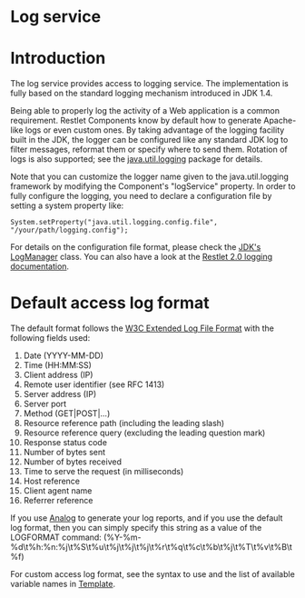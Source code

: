 Log service
===========

Introduction
============

The log service provides access to logging service. The implementation
is fully based on the standard logging mechanism introduced in JDK 1.4.

Being able to properly log the activity of a Web application is a common
requirement. Restlet Components know by default how to generate
Apache-like logs or even custom ones. By taking advantage of the logging
facility built in the JDK, the logger can be configured like any
standard JDK log to filter messages, reformat them or specify where to
send them. Rotation of logs is also supported; see the
[java.util.logging](http://java.sun.com/j2se/1.5.0/docs/api/java/util/logging/package-summary.html)
package for details.

Note that you can customize the logger name given to the
java.util.logging framework by modifying the Component's "logService"
property. In order to fully configure the logging, you need to declare a
configuration file by setting a system property like:

    System.setProperty("java.util.logging.config.file", "/your/path/logging.config");  

For details on the configuration file format, please check the [JDK's
LogManager](http://java.sun.com/j2se/1.5.0/docs/api/index.html?java/util/logging/LogManager.html)
class. You can also have a look at the [Restlet 2.0 logging
documentation](/learn/guide/2.0#/101-restlet.html).

Default access log format
=========================

The default format follows the [W3C Extended Log File
Format](http://www.w3.org/TR/WD-logfile.html)
with the following fields used:

1.  Date (YYYY-MM-DD)
2.  Time (HH:MM:SS)
3.  Client address (IP)
4.  Remote user identifier (see RFC 1413)
5.  Server address (IP)
6.  Server port
7.  Method (GET|POST|...)
8.  Resource reference path (including the leading slash)
9.  Resource reference query (excluding the leading question mark)
10. Response status code
11. Number of bytes sent
12. Number of bytes received
13. Time to serve the request (in milliseconds)
14. Host reference
15. Client agent name
16. Referrer reference

If you use
[Analog](http://www.analog.cx/)
to generate your log reports, and if you use the default log format,
then you can simply specify this string as a value of the LOGFORMAT
command:
(%Y-%m-%d\\t%h:%n:%j\\t%S\\t%u\\t%j\\t%j\\t%j\\t%r\\t%q\\t%c\\t%b\\t%j\\t%T\\t%v\\t%B\\t%f)

For custom access log format, see the syntax to use and the list of
available variable names in
[Template](http://restlet.org/learn/javadocs/1.1/api/org/restlet/util/Resolver.html#createResolver%28org.restlet.data.Request,%20org.restlet.data.Response%29).

